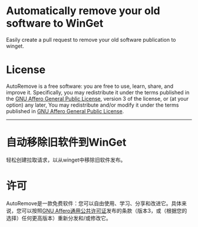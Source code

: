 # Automatically remove your old software to WinGet

Easily create a pull request to remove your old software publication to winget.

# License

AutoRemove is a free software: you are free to use, learn, share, and improve it. Specifically, you may redistribute it under the terms published in the [GNU Affero General Public License](http://www.gnu.org/licenses/gpl-3.0.en.html), version 3 of the license, or (at your option) any later, You may redistribute and/or modify it under the terms published in [GNU Affero General Public License]().

---------------
# 自动移除旧软件到WinGet

轻松创建拉取请求，以从winget中移除旧软件发布。

# 许可

AutoRemove是一款免费软件：您可以自由使用、学习、分享和改进它。具体来说，您可以按照[GNU Affero通用公共许可证](http://www.gnu.org/licenses/gpl-3.0.en.html)发布的条款（版本3，或（根据您的选择）任何更高版本）重新分发和/或修改它。
